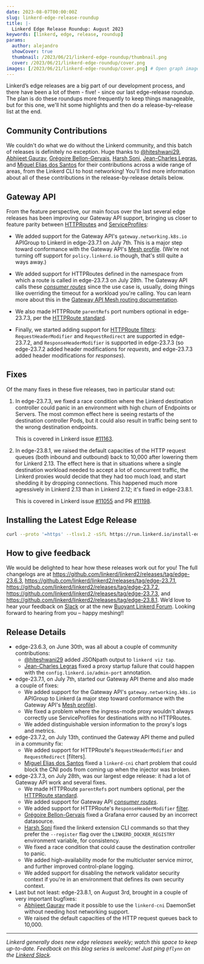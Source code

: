 ```yaml
---
date: 2023-08-07T00:00:00Z
slug: linkerd-edge-release-roundup
title: |-
  Linkerd Edge Release Roundup: August 2023
keywords: [linkerd, edge, release, roundup]
params:
  author: alejandro
  showCover: true
  thumbnail: /2023/06/21/linkerd-edge-roundup/thumbnail.png
  cover: /2023/06/21/linkerd-edge-roundup/cover.png
images: [/2023/06/21/linkerd-edge-roundup/cover.png] # Open graph image
---
```


Linkerd’s edge releases are a big part of our development process, and there
have been a lot of them - five! - since our last edge-release roundup. The plan
is do these roundups more frequently to keep things manageable, but for this
one, we'll hit some highlights and then do a release-by-release list at the end.

## Community Contributions

We couldn't do what we do without the Linkerd community, and this batch of
releases is definitely no exception. Huge thanks to [@hiteshwani29], [Abhijeet
Gaurav], [Grégoire Bellon-Gervais], [Harsh Soni], [Jean-Charles Legras], and
[Miguel Elias dos Santos] for their contributions across a wide range of areas,
from the Linkerd CLI to host networking! You'll find more information about all
of these contributions in the release-by-release details below.

[@hiteshwani29]: https://github.com/hiteshwani29
[Abhijeet Gaurav]: https://github.com/abhijeetgauravm
[Grégoire Bellon-Gervais]: https://github.com/albundy83
[Harsh Soni]: https://github.com/harsh020
[Jean-Charles Legras]: https://github.com/jclegras
[Miguel Elias dos Santos]: https://github.com/migueleliasweb

## Gateway API

From the feature perspective, our main focus over the last several edge releases
has been improving our Gateway API support, bringing us closer to feature parity
between [HTTPRoutes] and [ServiceProfiles]:

- We added support for the Gateway API's `gateway.networking.k8s.io` APIGroup to
  Linkerd in edge-23.7.1 on July 7th. This is a major step toward conformance
  with the Gateway API's [Mesh profile]. (We're not turning off support for
  `policy.linkerd.io` though, that's still quite a ways away.)

- We added support for HTTPRoutes defined in the namespace from which a route is
  called in edge-23.7.3 on July 28th. The Gateway API calls these [_consumer
  routes_][consumer-routes] since the use case is, usually, doing things like
  overriding the timeout for a workload you're calling. You can learn more about
  this in the [Gateway API Mesh routing documentation][gamma-routing].

- We also made HTTPRoute `parentRefs` port numbers optional in edge-23.7.3, per
  the [HTTPRoute standard].

- Finally, we started adding support for [HTTPRoute filters]:
  `RequestHeaderModifier` and `RequestRedirect` are supported in edge-23.7.2,
  and `ResponseHeaderModifier` is supported in edge-23.7.3 (so edge-23.7.2 added
  header modifications for _requests_, and edge-23.7.3 added header
  modifications for _responses_).

[HTTPRoutes]: https://gateway-api.sigs.k8s.io/api-types/httproute/
[HTTPRoute standard]:
  https://gateway-api.sigs.k8s.io/references/spec/#gateway.networking.k8s.io/v1alpha2.HTTPRoute
[ServiceProfiles]: https://linkerd.io/2.13/features/service-profiles/
[consumer-routes]:
  https://gateway-api.sigs.k8s.io/concepts/glossary/#consumer-route
[gamma-routing]:
  https://gateway-api.sigs.k8s.io/concepts/gamma/#how-the-gateway-api-works-for-service-mesh
[Mesh profile]: https://gateway-api.sigs.k8s.io/geps/gep-1686/
[HTTPRoute filters]:
  https://gateway-api.sigs.k8s.io/references/spec/#gateway.networking.k8s.io/v1beta1.HTTPRouteFilter

## Fixes

Of the many fixes in these five releases, two in particular stand out:

1. In edge-23.7.3, we fixed a race condition where the Linkerd destination
   controller could panic in an environment with high churn of Endpoints or
   Servers. The most common effect here is seeing restarts of the destination
   controller Pods, but it could also result in traffic being sent to the wrong
   destination endpoints.

   This is covered in Linkerd issue [#11163].

2. In edge-23.8.1, we raised the default capacities of the HTTP request queues
   (both inbound and outbound) back to 10,000 after lowering them for Linkerd
   2.13. The effect here is that in situations where a single destination
   workload needed to accept a lot of concurrent traffic, the Linkerd proxies
   would decide that they had too much load, and start shedding it by dropping
   connections. This happened much more agressively in Linkerd 2.13 than in
   Linkerd 2.12; it's fixed in edge-23.8.1.

   This is covered in Linkerd issue [#11055] and PR [#11198].

[#11163]: https://github.com/linkerd/linkerd2/issues/11163
[#11055]: https://github.com/linkerd/linkerd2/issues/11055
[#11198]: https://github.com/linkerd/linkerd2/pull/11198

## Installing the Latest Edge Release

```bash
curl --proto '=https' --tlsv1.2 -sSfL https://run.linkerd.io/install-edge | sh
```

## How to give feedback

We would be delighted to hear how these releases work out for you! The full
changelogs are at
<https://github.com/linkerd/linkerd2/releases/tag/edge-23.6.3>,
<https://github.com/linkerd/linkerd2/releases/tag/edge-23.7.1>,
<https://github.com/linkerd/linkerd2/releases/tag/edge-23.7.2>,
<https://github.com/linkerd/linkerd2/releases/tag/edge-23.7.3>, and
<https://github.com/linkerd/linkerd2/releases/tag/edge-23.8.1>. We’d love to
hear your feedback on [Slack](https://slack.linkerd.io) or at the new
[Buoyant Linkerd Forum](https://linkerd.buoyant.io). Looking forward to hearing
from you – happy meshing!!

## Release Details

- edge-23.6.3, on June 30th, was all about a couple of community contributions:
  - [@hiteshwani29] added JSONpath output to `linkerd viz tap`.
  - [Jean-Charles Legras] fixed a proxy startup failure that could happen with
    the `config.linkerd.io/admin-port` annotation.
- edge-23.7.1, on July 7th, started our Gateway API theme and also made a couple
  of fixes:
  - We added support for the Gateway API's `gateway.networking.k8s.io` APIGroup
    to Linkerd (a major step toward conformance with the Gateway API's [Mesh
    profile]).
  - We fixed a problem where the ingress-mode proxy wouldn't always correctly
    use ServiceProfiles for destinations with no HTTPRoutes.
  - We added distinguishable version information to the proxy's logs and
    metrics.
- edge-23.7.2, on July 13th, continued the Gateway API theme and pulled in a
  community fix:
  - We added support for HTTPRoute's `RequestHeaderModifier` and
    `RequestRedirect` [filters].
  - [Miguel Elias dos Santos] fixed a `linkerd-cni` chart problem that could
    block the CNI pods from coming up when the injector was broken.
- edge-23.7.3, on July 28th, was our largest edge release: it had a lot of
  Gateway API work and several fixes.
  - We made HTTPRoute `parentRefs` port numbers optional, per the [HTTPRoute
    standard].
  - We added support for Gateway API [_consumer routes_][consumer-routes].
  - We added support for HTTPRoute's `ResponseHeaderModifier`
    [filter][HTTPRoute filters].
  - [Grégoire Bellon-Gervais] fixed a Grafana error caused by an incorrect
    datasource.
  - [Harsh Soni] fixed the linkerd extension CLI commands so that they prefer
    the `--register` flag over the `LINKERD_DOCKER_REGISTRY` environment
    variable, for consistency.
  - We fixed a race condition that could cause the destination controller to
    panic.
  - We added high-availability mode for the multicluster service mirror, and
    further improved control-plane logging.
  - We added support for disabling the network validator security context if
    you're in an environment that defines its own security context.
- Last but not least: edge-23.8.1, on August 3rd, brought in a couple of very
  important bugfixes:
  - [Abhijeet Gaurav] made it possible to use the `linkerd-cni` DaemonSet
    without needing host networking support.
  - We raised the default capacities of the HTTP request queues back to 10,000.

---

_Linkerd generally does new edge releases weekly; watch this space to keep
up-to-date. Feedback on this blog series is welcome! Just ping `@flynn` on the
[Linkerd Slack](https://slack.linkerd.io)._
